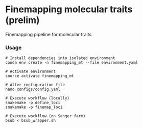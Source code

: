 Finemapping molecular traits (prelim)
=====================================

Finemapping pipeline for molecular traits

### Usage

```
# Install dependencies into isolated environment
conda env create -n finemapping_mt --file environment.yaml

# Activate environment
source activate finemapping_mt

# Alter configuration file
nano configs/config.yaml

# Execute workflow (locally)
snakemake -p define_loci
snakemake -p finemap_loci

# Execute workflow (on Sanger farm)
bsub < bsub_wrapper.sh
```

